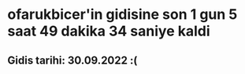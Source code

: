 # ofarukbicer'in gidisine son 1 gun 5 saat 49 dakika 34 saniye kaldi

## Gidis tarihi: 30.09.2022 :(